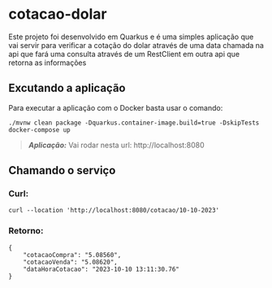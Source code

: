 # cotacao-dolar

Este projeto foi desenvolvido em Quarkus e é uma simples aplicação que vai servir para verificar
a cotação do dolar através de uma data chamada na api que fará uma consulta através
de um RestClient em outra api que retorna as informações

## Excutando a aplicação

Para executar a aplicação com o Docker basta usar o comando:
```shell script
./mvnw clean package -Dquarkus.container-image.build=true -DskipTests
docker-compose up
```

> **_Aplicação:_**  Vai rodar nesta url: http://localhost:8080

## Chamando o serviço

### Curl:
```shell script
curl --location 'http://localhost:8080/cotacao/10-10-2023'
```

### Retorno:
```shell script
{
    "cotacaoCompra": "5.08560",
    "cotacaoVenda": "5.08620",
    "dataHoraCotacao": "2023-10-10 13:11:30.76"
}
```